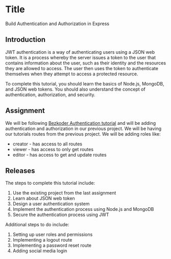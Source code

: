 # Title
Build Authentication and Authorization in Express


## Introduction

JWT authentication is a way of authenticating users using a JSON web token. It is a process whereby the server issues a token to the user that contains information about the user, such as their identity and the resources they are allowed to access. The user then uses the token to authenticate themselves when they attempt to access a protected resource.

To complete this tutorial, you should learn the basics of Node.js, MongoDB, and JSON web tokens. You should also understand the concept of authentication, authorization, and security.

## Assignment

We will be following [Bezkoder Authentication tutorial](https://www.bezkoder.com/node-js-mongodb-auth-jwt/) and will be adding authentication and authorization in our previous project. We will be having our tutorials routes from the previous project. 
We will be adding roles like:
- creator - has access to all routes
- viewer - has access to only get routes
- editor - has access to get and update routes

## Releases

The steps to complete this tutorial include:
1. Use the existing project from the last assignment
2. Learn about JSON web token
3. Design a user authentication system
4. Implement the authentication process using Node.js and MongoDB
5. Secure the authentication process using JWT

Additional steps to do include:
1. Setting up user roles and permissions
2. Implementing a logout route
3. Implementing a password reset route
4. Adding social media login
